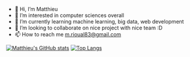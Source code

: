 - 👋 Hi, I’m Matthieu
- 👀 I’m interested in computer sciences overall
- 🌱 I’m currently learning machine learning, big data, web development
- 💞️ I’m looking to collaborate on nice project with nice team :D
- 📫 How to reach me m.rioual83@gmail.com

<!---
matthieulapatate/matthieulapatate is a ✨ special ✨ repository because its `README.md` (this file) appears on your GitHub profile.
You can click the Preview link to take a look at your changes.
--->

[![Matthieu's GitHub stats](https://github-readme-stats-sigma-five.vercel.app/api?username=matthieuRioual)](https://github.com/matthieuRioual/github-readme-stats)
[![Top Langs](https://github-readme-stats-sigma-five.vercel.app/api/top-langs/?username=matthieuRioual&exclude_repo=matthieulatapatate)](https://github.com/matthieuRioual/github-readme-stats)
